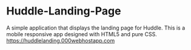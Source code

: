 # Huddle-Landing-Page
A simple application that displays the landing page for Huddle. 
This is a mobile responsive app designed with HTML5 and pure CSS.
https://huddlelanding.000webhostapp.com
